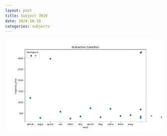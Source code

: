 ```yaml
---
layout: post
title: Subject 7019
date: 2024-10-10
categories: subjects
---
```


![](data/7019/run-7/7019_rt_acc_fuzzy_delay.png)
